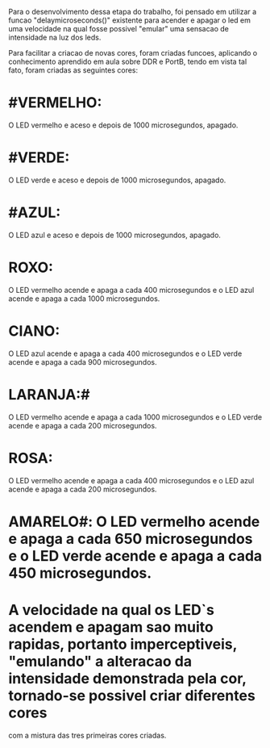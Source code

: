   Para o desenvolvimento dessa etapa do trabalho, foi pensado em utilizar a funcao "delaymicroseconds()" existente para acender e apagar o led
em uma velocidade na qual fosse possivel "emular" uma sensacao de intensidade na luz dos leds.

  Para facilitar a criacao de novas cores, foram criadas funcoes, aplicando o conhecimento aprendido em aula sobre DDR e PortB, tendo em vista tal fato, foram criadas as seguintes cores:
# #VERMELHO:
O LED vermelho e aceso e depois de 1000 microsegundos, apagado.
# #VERDE:
O LED verde e aceso e depois de 1000 microsegundos, apagado.
# #AZUL:
O LED azul e aceso e depois de 1000 microsegundos, apagado.
# ROXO:
O LED vermelho acende e apaga a cada 400 microsegundos e o LED azul acende e apaga a cada 1000 microsegundos.
# CIANO: 
O LED  azul acende e apaga a cada 400 microsegundos e o LED verde acende e apaga a cada 900 microsegundos.
# LARANJA:#
O LED vermelho acende e apaga a cada 1000 microsegundos e o LED verde acende e apaga a cada 200 microsegundos.
# ROSA:
O LED vermelho acende e apaga a cada 400 microsegundos e o LED azul acende e apaga a cada 200 microsegundos.
# AMARELO#: O LED vermelho acende e apaga a cada 650 microsegundos e o LED verde acende e apaga a cada 450 microsegundos.

#  A velocidade na qual os LED`s acendem e apagam sao muito rapidas, portanto imperceptiveis, "emulando" a alteracao da intensidade demonstrada pela cor, tornado-se possivel criar diferentes cores
com a mistura das tres primeiras cores criadas.
